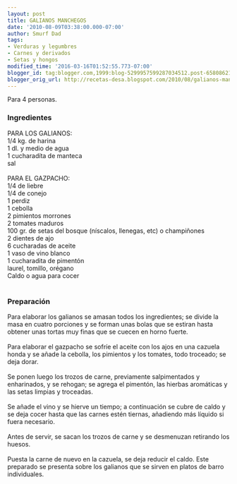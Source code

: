```yaml
---
layout: post
title: GALIANOS MANCHEGOS
date: '2010-08-09T03:38:00.000-07:00'
author: Smurf Dad
tags:
- Verduras y legumbres
- Carnes y derivados
- Setas y hongos
modified_time: '2016-03-16T01:52:55.773-07:00'
blogger_id: tag:blogger.com,1999:blog-5299957599287034512.post-6580862156458432467
blogger_orig_url: http://recetas-desa.blogspot.com/2010/08/galianos-manchegos.html
---
```


Para 4 personas.<br /><h3>Ingredientes</h3>PARA LOS GALIANOS:<br />1/4 kg. de harina<br />1 dl. y medio de agua<br />1 cucharadíta de manteca<br />sal<br /><br />PARA EL GAZPACHO:<br />1/4 de liebre<br />1/4 de conejo<br />1 perdiz<br />1 cebolla<br />2 pimientos morrones<br />2 tomates maduros<br />100 gr. de setas del bosque (níscalos, llenegas, etc) o champiñones<br />2 dientes de ajo<br />6 cucharadas de aceite<br />1 vaso de vino blanco<br />1 cucharadita de pimentón<br />laurel, tomillo, orégano<br />Caldo o agua para cocer<br /><br /><h3>Preparación</h3>Para elaborar los galianos se amasan todos los ingredientes; se divide la masa en cuatro porciones y se forman unas bolas que se estiran hasta obtener unas tortas muy finas que se cuecen en horno fuerte.<br /><br />Para elaborar el gazpacho se sofríe el aceite con los ajos en una cazuela honda y se añade la cebolla, los pimientos y los tomates, todo troceado; se deja dorar.<br /><br />Se ponen luego los trozos de carne, previamente salpimentados y enharinados, y se rehogan; se agrega el pimentón, las hierbas aromáticas y las setas limpias y troceadas.<br /><br />Se añade el vino y se hierve un tiempo; a continuación se cubre de caldo y se deja cocer hasta que las carnes estén tiernas, añadiendo más líquido si fuera necesario.<br /><br />Antes de servir, se sacan los trozos de carne y se desmenuzan retirando los huesos.<br /><br />Puesta la carne de nuevo en la cazuela, se deja reducir el caldo. Este preparado se presenta sobre los galianos que se sirven en platos de barro individuales.